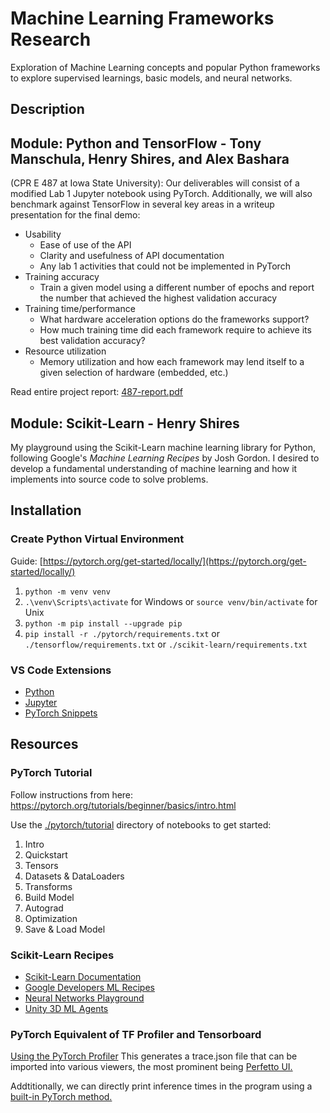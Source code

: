 # Machine Learning Frameworks Research

Exploration of Machine Learning concepts and popular Python frameworks to explore supervised learnings, basic models, and neural networks.

## Description

## Module: Python and TensorFlow - Tony Manschula, Henry Shires, and Alex Bashara

(CPR E 487 at Iowa State University): Our deliverables will consist of a modified Lab 1 Jupyter notebook using PyTorch. Additionally, we will also benchmark against TensorFlow in several key areas in a writeup presentation for the final demo:

- Usability
  - Ease of use of the API
  - Clarity and usefulness of API documentation
  - Any lab 1 activities that could not be implemented in PyTorch
- Training accuracy
  - Train a given model using a different number of epochs and report the number that achieved the highest validation accuracy
- Training time/performance
  - What hardware acceleration options do the frameworks support?
  - How much training time did each framework require to achieve its best validation accuracy?
- Resource utilization
  - Memory utilization and how each framework may lend itself to a given selection of hardware (embedded, etc.)

Read entire project report: [487-report.pdf](./docs/487-report.pdf)

## Module: Scikit-Learn - Henry Shires

My playground using the Scikit-Learn machine learning library for Python, following Google's *Machine Learning Recipes* by Josh Gordon. I desired to develop a fundamental understanding of machine learning and how it implements into source code to solve problems.

## Installation

### Create Python Virtual Environment

Guide: [https://pytorch.org/get-started/locally/](https://pytorch.org/get-started/locally/)

1. `python -m venv venv`
2. `.\venv\Scripts\activate` for Windows or `source venv/bin/activate` for Unix
3. `python -m pip install --upgrade pip`
4. `pip install -r ./pytorch/requirements.txt` or `./tensorflow/requirements.txt` or `./scikit-learn/requirements.txt`

### VS Code Extensions

- [Python](https://marketplace.visualstudio.com/items?itemName=ms-python.python)
- [Jupyter](https://marketplace.visualstudio.com/items?itemName=ms-toolsai.jupyter)
- [PyTorch Snippets](https://marketplace.visualstudio.com/items?itemName=SBSnippets.pytorch-snippets)

## Resources

### PyTorch Tutorial

Follow instructions from here: https://pytorch.org/tutorials/beginner/basics/intro.html

Use the [./pytorch/tutorial](./pytorch/tutorial) directory of notebooks to get started:

1. Intro
2. Quickstart
3. Tensors
4. Datasets & DataLoaders
5. Transforms
6. Build Model
7. Autograd
8. Optimization
9. Save & Load Model

### Scikit-Learn Recipes

- [Scikit-Learn Documentation](https://scikit-learn.org)
- [Google Developers ML Recipes](https://www.youtube.com/playlist?list=PLOU2XLYxmsIIuiBfYad6rFYQU_jL2ryal)
- [Neural Networks Playground](https://playground.tensorflow.org)
- [Unity 3D ML Agents](https://www.youtube.com/watch?v=32wtJZ3yRfw&index=2&list=PLX2vGYjWbI0R08eWQkO7nQkGiicHAX7IX&t=0s)

### PyTorch Equivalent of TF Profiler and Tensorboard

[Using the PyTorch Profiler](https://pytorch.org/tutorials/recipes/recipes/profiler_recipe.html#using-tracing-functionality)
This generates a trace.json file that can be imported into various viewers, the most prominent being [Perfetto UI.](https://ui.perfetto.dev/)

Addtitionally, we can directly print inference times in the program using a [built-in PyTorch method.](https://pytorch.org/tutorials/recipes/recipes/profiler_recipe.html#using-profiler-to-analyze-execution-time)
